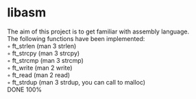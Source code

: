 ﻿# libasm
The aim of this project is to get familiar with assembly language.
</br>The following functions have been implemented:
</br> ◦ ft_strlen (man 3 strlen)
</br> ◦ ft_strcpy (man 3 strcpy)
</br> ◦ ft_strcmp (man 3 strcmp)
</br> ◦ ft_write (man 2 write)
</br> ◦ ft_read (man 2 read)
</br> ◦ ft_strdup (man 3 strdup, you can call to malloc)
</br> DONE 100%
